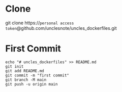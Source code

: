 # Clone
git clone https://`personal access token`@github.com/unclesnote/uncles_dockerfiles.git

# First Commit
```
echo "# uncles_dockerfiles" >> README.md
git init
git add README.md
git commit -m "first commit"
git branch -M main
git push -u origin main
```


